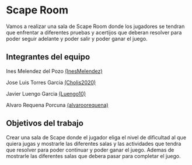 # Scape  Room

Vamos a realizar una sala de Scape Room donde los jugadores se tendran que enfrentar a diferentes pruebas y acertijos que deberan resolver para poder seguir adelante y poder salir y poder ganar el juego.

## Integrantes del equipo

Ines Melendez del Pozo [(InesMelendez)](https://github.com/InesMelendez)

Jose Luis Torres Garcia [(Cholis2020)](https://github.com/Cholis2020) 

Javier Luengo Garcia [(Luengo10)](https://github.com/luengo10)

Alvaro Requena Porcuna [(alvaroorequena)](https://github.com/alvaroorequenaa)

## Objetivos del trabajo

Crear una sala de Scape donde el jugador eliga el nivel de dificultad al que quiera jugas y mostrarle las diferentes salas y las actividades que tendra que resolver para poder continuar y poder ganar el juego. Ademas de mostrarle las diferentes salas que debera pasar para completar el juego.
